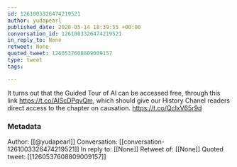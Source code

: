 ```yaml
---
id: 1261003326474219521
author: yudapearl
published_date: 2020-05-14 18:39:55 +00:00
conversation_id: 1261003326474219521
in_reply_to: None
retweet: None
quoted_tweet: 1260537608809009157
type: tweet
tags:

---
```


It turns out that the Guided Tour of AI can be accessed free, through this link https://t.co/AlScDPqvQm, which should give our History Chanel readers direct access to the chapter on causation. https://t.co/QcIxV65r9d

### Metadata

Author: [[@yudapearl]]
Conversation: [[conversation-1261003326474219521]]
In reply to: [[None]]
Retweet of: [[None]]
Quoted tweet: [[1260537608809009157]]
